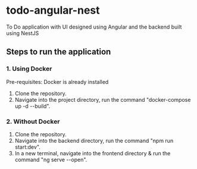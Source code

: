 # todo-angular-nest
To Do application with UI designed using Angular and the backend built using NestJS

## Steps to run the application

### 1. Using Docker
Pre-requisites: Docker is already installed
1. Clone the repository.
2. Navigate into the project directory, run the command "docker-compose up -d --build".

### 2. Without Docker
1. Clone the repository.
2. Navigate into the backend directory, run the command "npm run start:dev".
3. In a new terminal, navigate into the frontend directory & run the command "ng serve --open".
